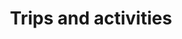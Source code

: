 ---
layout: "pages/vylety-aktivity.njk"

title: 'Trips and activities'
description: 'Trips and activities for the whole family. Discover bike trails, monuments, golf, or relaxation by the water near Chateau Orlice.'
permalink: 'en/vylety-aktivity/'

eleventyNavigation:
  key: Trips and activities
  parent: Services and experiences
  order: 800


landing:
  breadcrumbsHome: Home
  breadcrumbsCurrent: Trips and activities

  heading: Our tips for trips

  mouseIconAlt: Computer mouse icon

  imageUrl: /assets/images/trips/trips.jpg
  imageAlt: Letohrad Castle


posts:
  topper: Trips and activities
  heading: Where to go during your stay


ctaPosts:
  items:
    - title: News
      url: /news

      imageUrl: /assets/images/news/news.jpg
      imageAlt: Chateau Orlice from a bird's eye view

    - title: Accommodation packages
      url: /accommodation-packages

      imageUrl: /assets/images/stay-packages/stay-packages-1.jpg
      imageAlt: Guests on scooters at Chateau Orlice
---